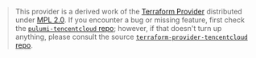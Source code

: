 > This provider is a derived work of the [Terraform Provider](https://github.com/tencentcloudstack/terraform-provider-tencentcloud)
> distributed under [MPL 2.0](https://www.mozilla.org/en-US/MPL/2.0/). If you encounter a bug or missing feature,
> first check the [`pulumi-tencentcloud` repo](https://github.com/tencentcloudstack/pulumi-tencentcloud/issues); however, if that doesn't turn up anything,
> please consult the source [`terraform-provider-tencentcloud` repo](https://github.com/tencentcloudstack/terraform-provider-tencentcloud/issues).
